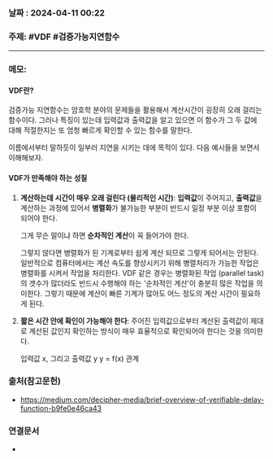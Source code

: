 
### 날짜 : 2024-04-11 00:22

### 주제: #VDF #검증가능지연함수 

---
### 메모: 
#### VDF란?
검증가능 지연함수는 암호학 분야의 문제들을 활용해서 계산시간이 굉장히 오래 걸리는 함수이다. 
그러나 특징이 있는데 입력값과 출력값을 알고 있으면 이 함수가 그 두 값에 대해 적절한지는 또 엄청 빠르게 확인할 수 있는 함수를 말한다.

이름에서부터 말하듯이 일부러 지연을 시키는 데에 목적이 있다.
다음 예시들을 보면서 이해해보자.



#### VDF가 만족해야 하는 성질
1. **계산하는데 시간이 매우 오래 걸린다 (물리적인 시간)**: 
   **입력값**이 주어지고, **출력값**을 계산하는 과정에 있어서 
   **병렬화**가 불가능한 부분이 반드시 일정 부분 이상 포함이 되어야 한다. 
   
   그게 무슨 말이냐 하면 **순차적인 계산**이 꼭 들어가야 한다.

   그렇지 않다면 병렬화가 된 기계로부터 쉽게 계산 되므로 그렇게 되어서는 안된다. 
   일반적으로 컴퓨터에서는 계산 속도를 향상시키기 위해 병렬처리가 가능한 작업은 병렬화를 시켜서 작업을 처리한다. 
   VDF 같은 경우는 병렬화된 작업 (parallel task)의 갯수가 많더라도 반드시 수행해야 하는 '순차적인 계산'이 충분히 많은 작업을 의미한다. 
   그렇기 때문에 계산이 빠른 기계가 많아도 어느 정도의 계산 시간이 필요하게 된다.  
   
2. **짧은 시간 안에 확인이 가능해야 한다**: 
   주어진 입력값으로부터 계산된 출력값이 제대로 계산된 값인지 확인하는 방식이 매우 효율적으로 확인되어야 한다는 것을 의미한다.
   
   입력값 x, 그리고 출력값 y
   y = f(x) 관계

### 출처(참고문헌)
- https://medium.com/decipher-media/brief-overview-of-verifiable-delay-function-b9fe0e46ca43

### 연결문서
-